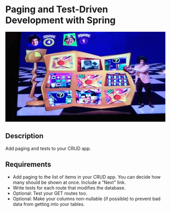 # Paging and Test-Driven Development with Spring

![screenshot](screenshot.jpg)

## Description

Add paging and tests to your CRUD app.

## Requirements

* Add paging to the list of items in your CRUD app. You can decide how many should be shown at once. Include a "Next" link.
* Write tests for each route that modifies the database.
* Optional: Test your GET routes too.
* Optional: Make your columns non-nullable (if possible) to prevent bad data from getting into your tables.
